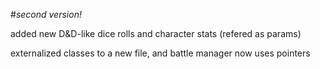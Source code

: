 #*second version!*

added new D&D-like dice rolls and character stats (refered as params)

externalized classes to a new file, and battle manager now uses pointers
